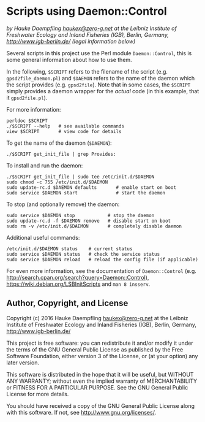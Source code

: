 
Scripts using Daemon::Control
=============================

*by Hauke Daempfling <haukex@zero-g.net>
at the Leibniz Institute of Freshwater Ecology and Inland Fisheries (IGB),
Berlin, Germany, <http://www.igb-berlin.de/>
(legal information below)*

Several scripts in this project use the Perl module `Daemon::Control`, this
is some general information about how to use them.

In the following, `$SCRIPT` refers to the filename of the script (e.g.
`gpsd2file_daemon.pl`) and `$DAEMON` refers to the name of the daemon
which the script provides (e.g. `gpsd2file`). Note that in some cases,
the `$SCRIPT` simply provides a daemon wrapper for the _actual_ code
(in this example, that it `gpsd2file.pl`).

For more information:

	perldoc $SCRIPT
	./$SCRIPT --help   # see available commands
	view $SCRIPT       # view code for details

To get the name of the daemon (`$DAEMON`):

	./$SCRIPT get_init_file | grep Provides:

To install and run the daemon:

	./$SCRIPT get_init_file | sudo tee /etc/init.d/$DAEMON
	sudo chmod -c 755 /etc/init.d/$DAEMON
	sudo update-rc.d $DAEMON defaults       # enable start on boot
	sudo service $DAEMON start              # start the daemon

To stop (and optionally remove) the daemon:

	sudo service $DAEMON stop            # stop the daemon
	sudo update-rc.d -f $DAEMON remove   # disable start on boot
	sudo rm -v /etc/init.d/$DAEMON       # completely disable daemon

Additional useful commands:

	/etc/init.d/$DAEMON status    # current status
	sudo service $DAEMON status   # check the service status
	sudo service $DAEMON reload   # reload the config file (if applicable)

For even more information, see the documentation of `Daemon::Control`
(e.g. <http://search.cpan.org/search?query=Daemon::Control>),
<https://wiki.debian.org/LSBInitScripts> and `man 8 insserv`.


Author, Copyright, and License
------------------------------

Copyright (c) 2016 Hauke Daempfling <haukex@zero-g.net>
at the Leibniz Institute of Freshwater Ecology and Inland Fisheries (IGB),
Berlin, Germany, <http://www.igb-berlin.de/>

This project is free software: you can redistribute it and/or modify
it under the terms of the GNU General Public License as published by
the Free Software Foundation, either version 3 of the License, or
(at your option) any later version.

This software is distributed in the hope that it will be useful,
but WITHOUT ANY WARRANTY; without even the implied warranty of
MERCHANTABILITY or FITNESS FOR A PARTICULAR PURPOSE. See the
GNU General Public License for more details.

You should have received a copy of the GNU General Public License
along with this software. If not, see <http://www.gnu.org/licenses/>.
